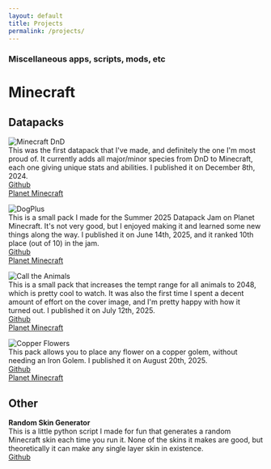 ```yaml
---
layout: default
title: Projects
permalink: /projects/
---
```


### Miscellaneous apps, scripts, mods, etc

# Minecraft
## Datapacks
![Minecraft DnD](/assets/projects/minecraft-dnd.png)  
This was the first datapack that I've made, and definitely the one I'm most proud of. It currently adds all major/minor species from DnD to Minecraft, each one giving unique stats and abilities. I published it on December 8th, 2024.  
[Github](https://github.com/kraggle09/dnd-datapack)  
[Planet Minecraft](https://www.planetminecraft.com/data-pack/minecraft-dnd-6481428)  

![DogPlus](/assets/projects/dogplus.png)  
This is a small pack I made for the Summer 2025 Datapack Jam on Planet Minecraft. It's not very good, but I enjoyed making it and learned some new things along the way. I published it on June 14th, 2025, and it ranked 10th place (out of 10) in the jam.  
[Github](https://github.com/kraggle09/dogplus)  
[Planet Minecraft](https://www.planetminecraft.com/data-pack/dogplus)  

![Call the Animals](/assets/projects/call-the-animals.png)  
This is a small pack that increases the tempt range for all animals to 2048, which is pretty cool to watch. It was also the first time I spent a decent amount of effort on the cover image, and I'm pretty happy with how it turned out. I published it on July 12th, 2025.  
[Github](https://github.com/kraggle09/call-the-animals)  
[Planet Minecraft](https://www.planetminecraft.com/data-pack/call-the-animals)  

![Copper Flowers](/assets/projects/copper-flowers.png)  
This pack allows you to place any flower on a copper golem, without needing an Iron Golem. I published it on August 20th, 2025.  
[Github](https://github.com/kraggle09/copper-flowers)  
[Planet Minecraft](https://www.planetminecraft.com/data-pack/copper-flowers)  

## Other
**Random Skin Generator**  
This is a little python script I made for fun that generates a random Minecraft skin each time you run it. None of the skins it makes are good, but theoretically it can make any single layer skin in existence.  
[Github](https://github.com/kraggle09/random-skin-generator)  